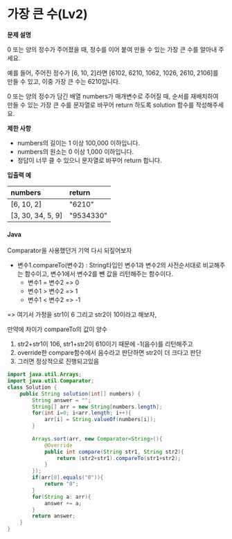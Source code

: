 # 가장 큰 수\(Lv2\)



**문제 설명**

0 또는 양의 정수가 주어졌을 때, 정수를 이어 붙여 만들 수 있는 가장 큰 수를 알아내 주세요.

예를 들어, 주어진 정수가 \[6, 10, 2\]라면 \[6102, 6210, 1062, 1026, 2610, 2106\]를 만들 수 있고, 이중 가장 큰 수는 6210입니다.

0 또는 양의 정수가 담긴 배열 numbers가 매개변수로 주어질 때, 순서를 재배치하여 만들 수 있는 가장 큰 수를 문자열로 바꾸어 return 하도록 solution 함수를 작성해주세요.

**제한 사항**

* numbers의 길이는 1 이상 100,000 이하입니다.
* numbers의 원소는 0 이상 1,000 이하입니다.
* 정답이 너무 클 수 있으니 문자열로 바꾸어 return 합니다.

**입출력 예**

| numbers | return |
| :--- | :--- |
| \[6, 10, 2\] | "6210" |
| \[3, 30, 34, 5, 9\] | "9534330" |



#### 

#### Java

Comparator을 사용했던거 기억 다시 되짚어보자

* 변수1.compareTo\(변수2\) : String타입인 변수1과 변수2의 사전순서대로 비교해주는 함수이고, 변수1에서 변수2를 뺀 값을 리턴해주는 함수이다.
  * 변수1 = 변수2 =&gt; 0
  * 변수1 &gt; 변수2 =&gt; 1
  * 변수1 &lt; 변수2 =&gt; -1

=&gt; 여기서 가정을 str1이 6 그리고 str2이 10이라고 해보자, 

만약에 차이가 compareTo의 값이 양수

1.  str2+str1이 106, str1+str2이 610이기 때문에 -1\(음수\)를 리턴해주고
2.  override한 compare함수에서 음수라고 판단하면 str2이 더 크다고 판단
3. 그러면 정상적으로 진행되고있음



```java
import java.util.Arrays;
import java.util.Comparator;
class Solution {
    public String solution(int[] numbers) {
        String answer = "";
        String[] arr = new String[numbers.length];
        for(int i=0; i<arr.length; i++){
            arr[i] = String.valueOf(numbers[i]);
        }
        
        Arrays.sort(arr, new Comparator<String>(){
            @Override
            public int compare(String str1, String str2){
                return (str2+str1).compareTo(str1+str2);
            }
        });
        if(arr[0].equals("0")){
            return "0";
        }
        for(String a: arr){
            answer += a;
        }
        return answer;
    }
}
```

